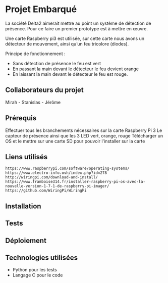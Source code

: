 # Projet Embarqué
La société Delta2 aimerait mettre au point un système de détection de présence. Pour ce faire un premier prototype est à mettre en œuvre.

Une carte Raspberry pi3 est utilisée, sur cette carte nous avons un détecteur de mouvement, ainsi qu’un feu tricolore (diodes).

Principe de fonctionnement : 
* Sans détection de présence le feu est vert
* En passant la main devant le détecteur le feu devient orange
* En laissant la main devant le détecteur le feu est rouge.


## Collaborateurs du projet
Mirah - Stanislas - Jérôme

## Prérequis
Effectuer tous les branchements nécessaires sur la carte Raspberry Pi 3
Le capteur de présence ainsi que les 3 LED vert, orange, rouge 
Télécharger un OS et le mettre sur une carte SD pour pouvoir l'installer sur la carte 

## Liens utilisés

```
https://www.raspberrypi.com/software/operating-systems/
https://www.electro-info.ovh/index.php?id=278
http://wiringpi.com/download-and-install/
https://www.framboise314.fr/installer-raspberry-pi-os-avec-la-nouvelle-version-1-7-1-de-raspberry-pi-imager/
https://github.com/WiringPi/WiringPi
```


## Installation



## Tests



## Déploiement


## Technologies utilisées

* Python pour les tests
* Langage C pour le code

